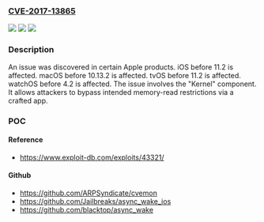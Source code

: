 ### [CVE-2017-13865](https://cve.mitre.org/cgi-bin/cvename.cgi?name=CVE-2017-13865)
![](https://img.shields.io/static/v1?label=Product&message=n%2Fa&color=blue)
![](https://img.shields.io/static/v1?label=Version&message=n%2Fa&color=blue)
![](https://img.shields.io/static/v1?label=Vulnerability&message=n%2Fa&color=brighgreen)

### Description

An issue was discovered in certain Apple products. iOS before 11.2 is affected. macOS before 10.13.2 is affected. tvOS before 11.2 is affected. watchOS before 4.2 is affected. The issue involves the "Kernel" component. It allows attackers to bypass intended memory-read restrictions via a crafted app.

### POC

#### Reference
- https://www.exploit-db.com/exploits/43321/

#### Github
- https://github.com/ARPSyndicate/cvemon
- https://github.com/Jailbreaks/async_wake_ios
- https://github.com/blacktop/async_wake


